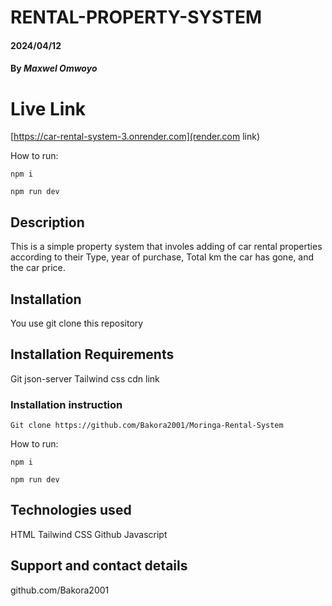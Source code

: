 # RENTAL-PROPERTY-SYSTEM

#### 2024/04/12

#### By *Maxwel Omwoyo*

# Live Link
[https://car-rental-system-3.onrender.com](render.com link)

How to run:

```
npm i
```
```
npm run dev
```


## Description
This is a simple property system that involes adding of car rental properties
according to their Type, year of purchase, Total km the car has gone, and the car price.

## Installation
You use git clone this repository

## Installation Requirements
Git
json-server
Tailwind css cdn link
### Installation instruction
```
Git clone https://github.com/Bakora2001/Moringa-Rental-System

```
How to run:

```
npm i
```
```
npm run dev
```

## Technologies used
HTML
Tailwind CSS
Github
Javascript

## Support and contact details
github.com/Bakora2001
